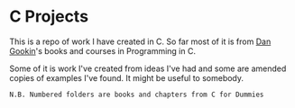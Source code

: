 # C Projects

This is a repo of work I have created in C. So far most of it is from [Dan Gookin](https://dangookin.com)'s books and courses in Programming in C.

Some of it is work I've created from ideas I've had and some are amended copies of examples I've found. It might be useful to somebody.

`N.B. Numbered folders are books and chapters from C for Dummies`

